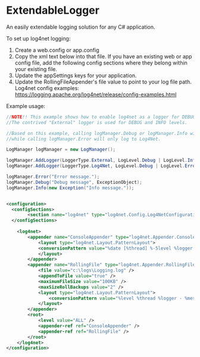 # ExtendableLogger
An easily extendable logging solution for any C# application.


To set up log4net logging:  
1. Create a web.config or app.config  
2. Copy the xml text below into that file. If you have an existing web or app config file, add the following config sections where they belong within your existing file.   
3. Update the appSettings keys for your application.  
4. Update the RollingFileAppender's file value to point to your log file path. Log4net config examples: https://logging.apache.org/log4net/release/config-examples.html  


Example usage:
```c#
//NOTE!! This example shows how to enable log4net as a logger for DEBUG, ERROR, and INFO levels.  
//The contrived "External" logger is used for DEBUG and INFO levels.

//Based on this example, calling logManager.Debug or logManager.Info will log to both External and Log4Net, 
//while calling logManager.Error will only log to Log4Net.

LogManager logManager = new LogManager();

logManager.AddLogger(LoggerType.External, LogLevel.Debug | LogLevel.Info);
logManager.AddLogger(LoggerType.Log4Net, LogLevel.Debug | LogLevel.Error | LogLevel.Info, "myServiceName log");

logManager.Error("Error message.");
logManager.Debug("Debug message", ExceptionObject);
logManager.Info(new Exception("Info message."));
```


```xml

<configuration>
  <configSections>
		<section name="log4net" type="log4net.Config.Log4NetConfigurationSectionHandler, log4net" />
  </configSections>
  
	<log4net>
		<appender name="ConsoleAppender" type="log4net.Appender.ConsoleAppender">
			<layout type="log4net.Layout.PatternLayout">
			<conversionPattern value="%date [%thread] %-5level %logger [%ndc] - %message%newline" />
			</layout>
		</appender>
		<appender name="RollingFile" type="log4net.Appender.RollingFileAppender">
			<file value="c:\logs\Logging.log" />
			<appendToFile value="true" />
			<maximumFileSize value="100KB" />
			<maxSizeRollBackups value="2" />
			<layout type="log4net.Layout.PatternLayout">
				<conversionPattern value="%level %thread %logger - %message%newline" />
			</layout>
		</appender>
		<root>
			<level value="ALL" />
			<appender-ref ref="ConsoleAppender" />
			<appender-ref ref="RollingFile" />
		</root>
	</log4net>
</configuration>
```
